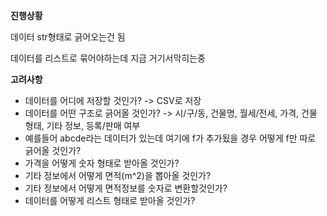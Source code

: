 **진행상황**

데이터 str형태로 긁어오는건 됨

데이터를 리스트로 묶어야하는데 지금 거기서막히는중

**고려사항**

- 데이터를 어디에 저장할 것인가? -> CSV로 저장
- 데이터를 어떤 구조로 긁어올 것인가? -> 시/구/동, 건물명, 월세/전세, 가격, 건물 형태, 기타 정보, 등록/판매 여부
- 예를들어 abcde라는 데이터가 있는데 여기에 f가 추가됬을 경우 어떻게 f만 따로 긁어올 것인가?
- 가격을 어떻게 숫자 형태로 받아올 것인가?
- 기타 정보에서 어떻게 면적(m^2)을 뽑아올 것인가?
- 기타 정보에서 어떻게 면적정보를 숫자로 변환할것인가?
- 데이터를 어떻게 리스트 형태로 받아올 것인가?